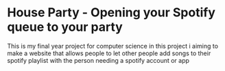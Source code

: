 # House Party - Opening your Spotify queue to your party
This is my final year project for computer science in this project i aiming to make a website that allows people to let other people add songs to their spotify playlist with the person needing a spotify account or app
